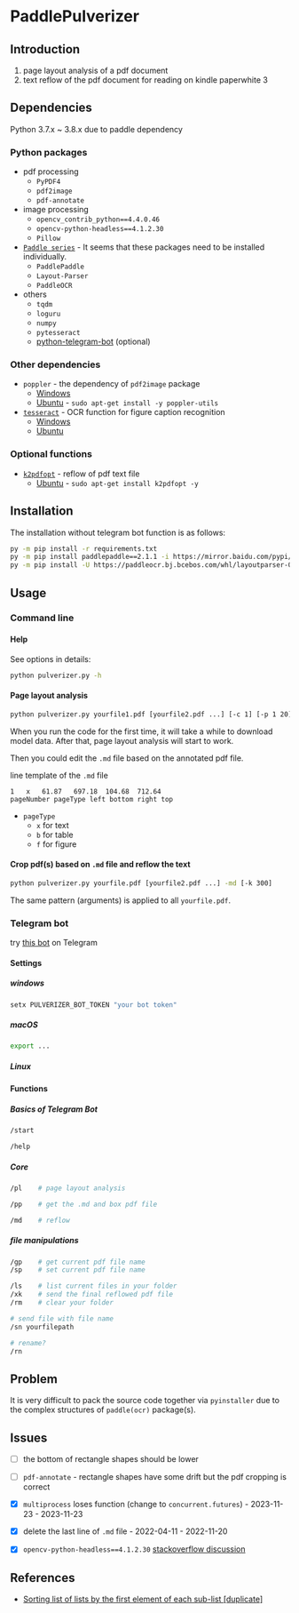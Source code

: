 # PaddlePulverizer

## Introduction

1. page layout analysis of a pdf document
2. text reflow of the pdf document for reading on kindle paperwhite 3


## Dependencies

Python 3.7.x ~ 3.8.x due to paddle dependency

### Python packages
- pdf processing
  - `PyPDF4`
  - `pdf2image`
  - `pdf-annotate`
- image processing
  - `opencv_contrib_python==4.4.0.46`
  - `opencv-python-headless==4.1.2.30`
  - `Pillow`
- [`Paddle series`](https://github.com/PaddlePaddle/PaddleOCR/blob/release/2.2/ppstructure/README_ch.md) - It seems that these packages need to be installed individually.
  - `PaddlePaddle`
  - `Layout-Parser`
  - `PaddleOCR`
- others
  - `tqdm`
  - `loguru`
  - `numpy`
  - `pytesseract`
  - [python-telegram-bot](https://github.com/python-telegram-bot/python-telegram-bot) (optional)


### Other dependencies
- `poppler` - the dependency of `pdf2image` package
  - [Windows](https://github.com/oschwartz10612/poppler-windows)
  - [Ubuntu](https://stackoverflow.com/questions/32156047/how-to-install-poppler-in-ubuntu-15-04) - `sudo apt-get install -y poppler-utils`
- [`tesseract`](https://github.com/UB-Mannheim/tesseract/) - OCR function for figure caption recognition
  - [Windows](https://github.com/UB-Mannheim/tesseract/wiki/)
  - [Ubuntu](https://techviewleo.com/how-to-install-tesseract-ocr-on-ubuntu/)

### Optional functions

- [`k2pdfopt`](https://www.willus.com/k2pdfopt/) - reflow of pdf text file
  - [Ubuntu](https://www.devmanuals.net/install/ubuntu/ubuntu-20-04-focal-fossa/installing-k2pdfopt-on-ubuntu20-04.html) - `sudo apt-get install k2pdfopt -y`

## Installation

The installation without telegram bot function is as follows:
```sh
py -m pip install -r requirements.txt
py -m pip install paddlepaddle==2.1.1 -i https://mirror.baidu.com/pypi/simple
py -m pip install -U https://paddleocr.bj.bcebos.com/whl/layoutparser-0.0.0-py3-none-any.whl
```
## Usage

### Command line

#### Help

See options in details:
```sh
python pulverizer.py -h
```

#### Page layout analysis
```sh
python pulverizer.py yourfile1.pdf [yourfile2.pdf ...] [-c 1] [-p 1 20]
```

When you run the code for the first time, it will take a while to download model data. After that, page layout analysis will start to work.

Then you could edit the `.md` file based on the annotated pdf file.

line template of the `.md` file

```
1	x	61.87	697.18	104.68	712.64
pageNumber pageType left bottom right top
```

- `pageType`
  - `x` for text
  - `b` for table
  - `f` for figure

#### Crop pdf(s) based on `.md` file and reflow the text
```sh
python pulverizer.py yourfile.pdf [yourfile2.pdf ...] -md [-k 300]
```


The same pattern (arguments) is applied to all `yourfile.pdf`.

### Telegram bot

try [this bot](https://t.me/pulverize_bot) on Telegram

#### Settings
##### windows
```cmd
setx PULVERIZER_BOT_TOKEN "your bot token"
```
##### macOS

```sh
export ...
```

##### Linux


#### Functions

##### Basics of Telegram Bot
```sh
/start
```

```sh
/help
```
##### Core

```sh
/pl    # page layout analysis
```

```sh
/pp    # get the .md and box pdf file
```

```sh
/md    # reflow
```


##### file manipulations
```sh
/gp    # get current pdf file name
/sp    # set current pdf file name
```

```sh
/ls    # list current files in your folder
/xk    # send the final reflowed pdf file
/rm    # clear your folder
```

```sh
# send file with file name
/sn yourfilepath  

# rename?
/rn
```

## Problem

It is very difficult to pack the source code together via `pyinstaller` due to the complex structures of `paddle(ocr)` package(s).

## Issues
- [ ] the bottom of rectangle shapes should be lower
- [ ] `pdf-annotate` - rectangle shapes have some drift but the pdf cropping is correct
- [x]  `multiprocess` loses function (change to `concurrent.futures`) - 2023-11-23 - 2023-11-23
- [x] delete the last line of `.md` file - 2022-04-11 - 2022-11-20
- [x] `opencv-python-headless==4.1.2.30` [stackoverflow discussion](https://stackoverflow.com/questions/70537488/cannot-import-name-registermattype-from-cv2-cv2)


## References

- [Sorting list of lists by the first element of each sub-list [duplicate]](https://stackoverflow.com/questions/36955553/sorting-list-of-lists-by-the-first-element-of-each-sub-list)